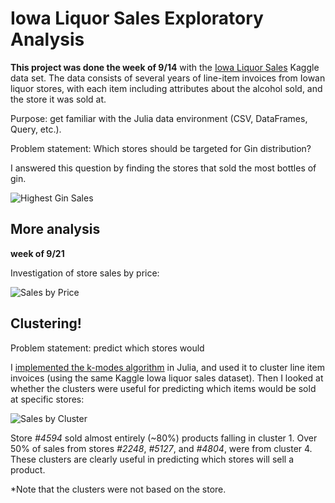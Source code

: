 # Iowa Liquor Sales Exploratory Analysis

**This project was done the week of 9/14** with the [Iowa Liquor Sales](https://www.kaggle.com/residentmario/iowa-liquor-sales) Kaggle data set. The data consists of several years of line-item invoices from Iowan liquor stores, with each item including attributes about the alcohol sold, and the store it was sold at. 

Purpose: get familiar with the Julia data environment (CSV, DataFrames, Query, etc.).

Problem statement: Which stores should be targeted for Gin distribution?

I answered this question by finding the stores that sold the most bottles of gin.

![Highest Gin Sales](https://raw.githubusercontent.com/snisher/projects/master/liquor%20sales/Gin_Sales.png)

## More analysis

**week of 9/21**

Investigation of store sales by price:

![Sales by Price](https://raw.githubusercontent.com/snisher/projects/master/liquor%20sales/sales_by_price_store.png)

## Clustering!

Problem statement: predict which stores would

I [implemented the k-modes algorithm](https://github.com/snisher/projects/tree/master/kmodes) in Julia, and used it to cluster line item invoices (using the same Kaggle Iowa liquor sales dataset). Then I looked at whether the clusters were useful for predicting which items would be sold at specific stores:

![Sales by Cluster](https://raw.githubusercontent.com/snisher/projects/master/liquor%20sales/cluster_sales_by_store.png)

Store *#4594* sold almost entirely (~80%) products falling in cluster 1. Over 50% of sales from stores *#2248*, *#5127*, and *#4804*, were from cluster 4. These clusters are clearly useful in predicting which stores will sell a product.

\*Note that the clusters were not based on the store.
